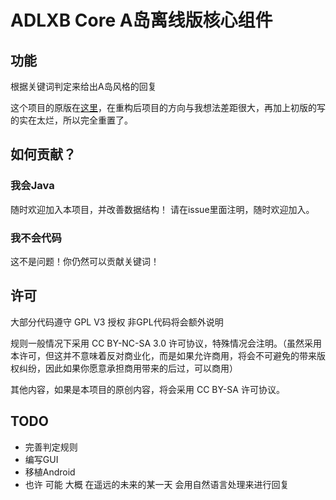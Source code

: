 # ADLXB Core A岛离线版核心组件


## 功能

根据关键词判定来给出A岛风格的回复

这个项目的原版在[这里](https://github.com/manoil/IslandA-Simulator)，在重构后项目的方向与我想法差距很大，再加上初版的写的实在太烂，所以完全重置了。

## 如何贡献？

### 我会Java

随时欢迎加入本项目，并改善数据结构！
请在issue里面注明，随时欢迎加入。

### 我不会代码

这不是问题！你仍然可以贡献关键词！

## 许可
大部分代码遵守 GPL V3 授权 非GPL代码将会额外说明

规则一般情况下采用 CC BY-NC-SA 3.0 许可协议，特殊情况会注明。（虽然采用本许可，但这并不意味着反对商业化，而是如果允许商用，将会不可避免的带来版权纠纷，因此如果你愿意承担商用带来的后过，可以商用）

其他内容，如果是本项目的原创内容，将会采用 CC BY-SA 许可协议。

## TODO
- 完善判定规则
- 编写GUI
- 移植Android
- 也许 可能 大概 在遥远的未来的某一天 会用自然语言处理来进行回复